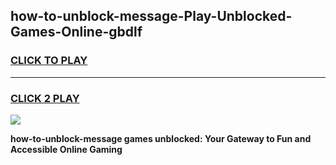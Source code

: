 
## how-to-unblock-message-Play-Unblocked-Games-Online-gbdlf
<h3>
<a href="https://premium76.site?title=how-to-unblock-message&ref=25A">CLICK TO PLAY</a></h3>
<hr>

<h3>
<a href="https://premium76.site?title=how-to-unblock-message&ref=25A">CLICK 2 PLAY</a>
  
</h3>

<a href="https://premium76.site?title=how-to-unblock-message&ref=25A"><img src="https://clearcache.store/games.png"></a>


**how-to-unblock-message games unblocked: Your Gateway to Fun and Accessible Online Gaming**
